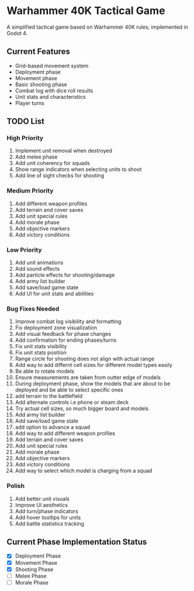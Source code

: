 # Warhammer 40K Tactical Game

A simplified tactical game based on Warhammer 40K rules, implemented in Godot 4.

## Current Features
- Grid-based movement system
- Deployment phase
- Movement phase
- Basic shooting phase
- Combat log with dice roll results
- Unit stats and characteristics
- Player turns

## TODO List

### High Priority
1. Implement unit removal when destroyed
2. Add melee phase
3. Add unit coherency for squads
4. Show range indicators when selecting units to shoot
5. Add line of sight checks for shooting

### Medium Priority
1. Add different weapon profiles
2. Add terrain and cover saves
3. Add unit special rules
4. Add morale phase
5. Add objective markers
6. Add victory conditions

### Low Priority
1. Add unit animations
2. Add sound effects
3. Add particle effects for shooting/damage
4. Add army list builder
5. Add save/load game state
6. Add UI for unit stats and abilities

### Bug Fixes Needed
1. Improve combat log visibility and formatting
2. Fix deployment zone visualization
3. Add visual feedback for phase changes
4. Add confirmation for ending phases/turns
5. Fix unit stats visibility
6. Fix unit stats position
7. Range circle for shooting does not align with actual range
8. Add way to add differnt cell sizes for different model types easily
9. Be able to rotate models
10. Ensure measurements are taken from outter edge of models
11. During deployment phase, show the models that are about to be deployed and be able to select specific ones
12. add terrain to the battlefield
13. Add alternate controls i.e phone or steam deck
14. Try actual cell sizes, so much bigger board and models
15. Add army list builder
16. Add save/load game state
17. add option to advance a squad
18. Add way to add different weapon profiles
19. Add terrain and cover saves
20. Add unit special rules
21. Add morale phase
22. Add objective markers
23. Add victory conditions
24. Add way to select which model is charging from a squad

### Polish
1. Add better unit visuals
2. Improve UI aesthetics
3. Add turn/phase indicators
4. Add hover tooltips for units
5. Add battle statistics tracking


## Current Phase Implementation Status
- [x] Deployment Phase
- [x] Movement Phase
- [x] Shooting Phase
- [ ] Melee Phase
- [ ] Morale Phase 